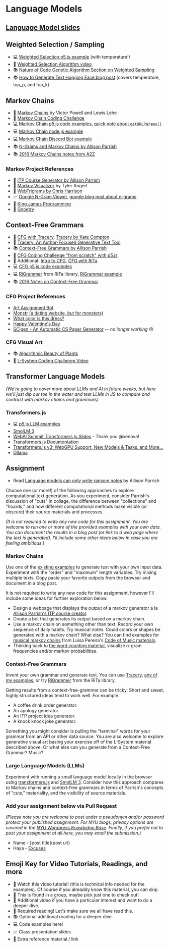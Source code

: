 # Language Models

## [Language Model slides](https://docs.google.com/presentation/d/1M8zwy7yKA7G6EzSYS8qnYRNuQ8KJkoo-M5YG6OM4vKk/edit?usp=sharing)

## Weighted Selection / Sampling

- 💻 [Weighted Selection p5.js example](https://editor.p5js.org/a2zitp/sketches/_NgAEnEjZ) (with temperature!)
- 🚂 [Weighted Selection Algorithm video](https://youtu.be/ETphJASzYes)
- 📚 [Nature of Code Genetic Algorithm Section on Weighted Sampling](https://natureofcode.com/genetic-algorithms/#step-2-selection-1)
- 📚 [How to Generate Text Hugging Face blog post](https://huggingface.co/blog/how-to-generate) (covers temperature, top_p, and top_k)

## Markov Chains

- 📕 [Markov Chains](http://setosa.io/blog/2014/07/26/markov-chains/) by Victor Powell and Lewis Lehe
- 🚨 [Markov Chain Coding Challenge](https://thecodingtrain.com/challenges/42-markov-chain-name-generator)
- 💻 [Markov Chain p5.js code examples](https://editor.p5js.org/a2zitp/collections/WEXEPRHuE), [quick note about `getURLParams()`](https://github.com/Programming-from-A-to-Z/A2Z-F23/wiki/Using-URL-Query-String)
- 💻 [Markov Chain node.js example](https://github.com/Programming-from-A-to-Z/Markov-Node)
- 💻 [Markov Chain Discord Bot example](https://github.com/Programming-from-A-to-Z/Markov-Discord-Bot)
- 📚 [N-Grams and Markov Chains by Allison Parrish](http://www.decontextualize.com/teaching/rwet/n-grams-and-markov-chains/)
- 📚 [2016 Markov Chains notes from A2Z](https://shiffman-archive.netlify.app/a2z/markov/)

### Markov Project References

- 🎨 [ITP Course Generator by Allison Parrish](http://static.decontextualize.com/toys/next_semester)
- 🎨 [Markov Visualizer](https://x.com/tylerangert/status/1385677572185407489) by Tyler Angert
- 🎨 [WebTrigrams by Chris Harrison](http://www.chrisharrison.net/index.php/Visualizations/WebTrigrams)
- 📈 [Google N-Gram Viewer](https://books.google.com/ngrams), [google blog post about n-grams](http://googleresearch.blogspot.com/2006/08/all-our-n-gram-are-belong-to-you.html)
- 🎨 [King James Programming](http://kingjamesprogramming.tumblr.com/)
- 🎨 [Gnoetry](http://www.beardofbees.com/gnoetry.html)

## Context-Free Grammars

- 🚨 [CFG with Tracery](https://youtu.be/C3EwsSNJeOE?list=PLRqwX-V7Uu6YrbSJBg32eTzUU50E2B8Ch), [Tracery by Kate Compton](http://tracery.io/)
- 📕 [Tracery: An Author-Focused Generative Text Tool](https://www.researchgate.net/profile/Quinn_Kybartas/publication/300137911_Tracery_An_Author-Focused_Generative_Text_Tool/links/5ed3c8c14585152945220c14/Tracery-An-Author-Focused-Generative-Text-Tool.pdf)
- 📚 [Context-Free Grammars by Allison Parrish](http://www.decontextualize.com/teaching/rwet/recursion-and-context-free-grammars/)
- 🍿 [CFG Coding Challenge "from scratch" with p5.js](https://thecodingtrain.com/challenges/43-context-free-grammar)
- 🍿 Additional: [Intro to CFG](https://youtu.be/Rhqk9HYiB7Q), [CFG with RiTa](https://youtu.be/VaAoIaZ3YKs)
- 💻 [CFG p5.js code examples](https://editor.p5js.org/a2zitp/collections/5IFiJuQZa)
- 💻 [RiGrammer](https://rednoise.org/rita/reference/RiTa/grammar/index.html) from RiTa library, [RiGrammar example](https://editor.p5js.org/rita-examples/sketches/7vWYB1HEn)
- 📚 [2016 Notes on Context-Free Grammar](https://shiffman-archive.netlify.app/a2z/cfg/)

### CFG Project References

- [Art Assignment Bot](https://twitter.com/artassignbot?lang=en)
- [Monstr (a dating website, but for monsters)](http://www.plusultra.ninja/monstr.html)
- [What color is this dress?](http://www.galaxykate.com/dress/)
- [Happy Valentine's Day](http://www.galaxykate.com/apps//vday/vday.html?s=HEJ8)
- [SCIgen - An Automatic CS Paper Generator](https://pdos.csail.mit.edu/archive/scigen/) -- _no longer working_ 😢

### CFG Visual Art

- 📚 [Algorithmic Beauty of Plants](http://algorithmicbotany.org/papers/abop/abop.pdf)
- 🍿 [L-System Coding Challenge Video](https://thecodingtrain.com/challenges/16-l-system-fractal-trees)

## Transformer Language Models

_(We're going to cover more about LLMs and AI in future weeks, but here we'll just dip our toe in the water and test LLMs in JS to compare and contrast with markov chains and grammars)_

### Transformers.js

- 💻 [p5.js LLM examples](https://editor.p5js.org/a2zitp/collections/Y1oZ1As1s)
- [SmolLM 3](https://github.com/huggingface/smollm)
- [WebAI Summit Transformers.js Slides](https://docs.google.com/presentation/d/1FTKmN9ZWyrBjQyp6-osPyvLzKiXqjqCSZvb0-FIqme0/edit?usp=sharing) - Thank you @xenova!
- [Transformers.js Documentation](https://huggingface.co/docs/transformers.js/)
- [Transformers.js v3: WebGPU Support, New Models & Tasks, and More…](https://huggingface.co/blog/transformersjs-v3)
- [Ollama](https://ollama.com/)

## Assignment

- Read [Language models can only write ransom notes](https://posts.decontextualize.com/language-models-ransom-notes/) by Allison Parrish

Choose one (or more!) of the following approaches to explore computational text generation. As you experiment, consider Parrish's discussion of "cuts" in collage, the difference between "collections" and "hoards," and how different computational methods make visible (or obscure) their source materials and processes.

_(It is not required to write any new code for this assignment. You are welcome to run one or more of the provided examples with your own data. You can document the results in a blog post (or link to a web page where the text is generated). I'll include some other ideas below in case you are feeling ambitious.)_

### Markov Chains

Use one of the [existing examples](https://editor.p5js.org/a2zitp/collections/WEXEPRHuE) to generate text with your own input data. Experiment with the "order" and "maximum" length variables. Try mixing multiple texts. Copy paste your favorite outputs from the browser and document in a blog post.

It is not required to write any new code for this assignment, however I'll include some ideas for further exploration below.

- Design a webpage that displays the output of a markov generator a la [Allison Parrish's ITP course creator](http://static.decontextualize.com/toys/next_semester).
- Create a bot that generates its output based on a markov chain.
- Use a markov chain on something other than text. Record your own sequence of daily habits. Try musical notes. Could colors or shapes be generated with a markov chain? What else? You can find examples for [musical markov chains](https://luisaph.github.io/the-code-of-music-2018/#Markov) from Luisa Pereira's [Code of Music materials](https://luisaph.github.io/the-code-of-music-2018/).
- Thinking back to [the word counting material](https://github.com/shiffman/A2Z-F25/tree/main/02-word-counting), visualize n-gram frequencies and/or markov probabilities.

### Context-Free Grammars

Invent your own grammar and generate text. You can use [Tracery](http://tracery.io/), [any of my examples](https://editor.p5js.org/a2zitp/collections/5IFiJuQZa), or try [RiGrammer](https://rednoise.org/rita/reference/RiTa/grammar/index.html) from the RiTa library.

Getting results from a context-free-grammar can be tricky. Short and sweet, highly structured ideas tend to work well. For example.

- A coffee drink order generator.
- An apology generator.
- An ITP project idea generator.
- A knock knock joke generator.

Something you might consider is pulling the "terminal" words for your grammar from an API or other data source. You are also welcome to explore generative visual art basing your exercise off of the L-System material described above. Or what else can you generate from a Context-Free Grammar? Music?

### Large Language Models (LLMs)

Experiment with running a small language model locally in the browser using [transformers.js](https://huggingface.co/docs/transformers.js/) and [SmolLM 3](https://github.com/huggingface/smollm). Consider how this approach compares to Markov chains and context-free grammars in terms of Parrish's concepts of "cuts," materiality, and the visibility of source materials.

### Add your assignment below via Pull Request

_(Please note you are welcome to post under a pseudonym and/or password protect your published assignment. For NYU blogs, privacy options are covered in the [NYU Wordpress Knowledge Base](https://wp.nyu.edu/knowledge/). Finally, if you prefer not to post your assignment at all here, you may email the submission.)_

- Name - [post title](post url)
- Haya - [Excuses](https://www.notion.so/Excuses-27dc09edca17800699afd5e96e371ad2)

## Emoji Key for Video Tutorials, Readings, and more

- 🚨 Watch this video tutorial! (this is technical info needed for the examples). Of course if you alreaddy know this material, you can skip.
- 🔢 This is found in a group, maybe pick just one to check out!
- 🍿 Additional video if you have a particular interest and want to do a deeper dive.
- 📕 Required reading! Let's make sure we all have read this.
- 📚 Optional additional reading for a deeper dive.
- 💻 Code examples here!
- 📈 Class presentation slides
- 🔗 Extra reference material / link
